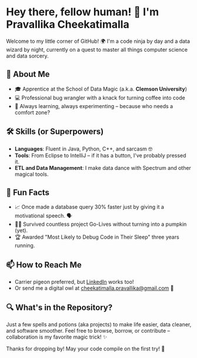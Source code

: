 # Hey there, fellow human! 👋 I'm Pravallika Cheekatimalla

Welcome to my little corner of GitHub! 🌍 I'm a code ninja by day and a data wizard by night, currently on a quest to master all things computer science and data sorcery.

## 🚀 About Me
- 🎓 Apprentice at the School of Data Magic (a.k.a. **Clemson University**) 
- 💻 Professional bug wrangler with a knack for turning coffee into code
- 🌱 Always learning, always experimenting – because who needs a comfort zone?

## 🛠️ Skills (or Superpowers)
- **Languages**: Fluent in Java, Python, C++, and sarcasm 🤓
- **Tools**: From Eclipse to IntelliJ – if it has a button, I've probably pressed it.
- **ETL and Data Management**: I make data dance with Spectrum and other magical tools.

## 🌟 Fun Facts
- 📈 Once made a database query 30% faster just by giving it a motivational speech. 🗣️
- 🧙‍♂️ Survived countless project Go-Lives without turning into a pumpkin (yet).
- 🏆 Awarded "Most Likely to Debug Code in Their Sleep" three years running.

## 📫 How to Reach Me
- Carrier pigeon preferred, but [LinkedIn](https://www.linkedin.com/in/pravallika-cheekatimalla-31574012a/) works too!
- Or send me a digital owl at [cheekatimalla.pravallika@gmail.com](mailto:cheekatimalla.pravallika@gmail.com) 🦉

## 🔍 What's in the Repository?
Just a few spells and potions (aka projects) to make life easier, data cleaner, and software smoother. Feel free to browse, borrow, or contribute – collaboration is my favorite magic trick! ✨



Thanks for dropping by! May your code compile on the first try! 🌟
